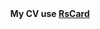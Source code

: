 <div align="center"><strong>My CV use <a href="https://rscard.px-lab.com/html/">RsCard</a></strong></div>
